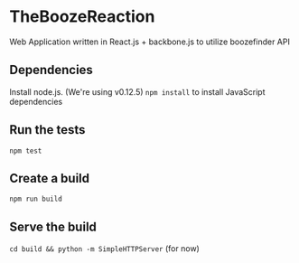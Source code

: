 # TheBoozeReaction

Web Application written in React.js + backbone.js to utilize boozefinder API

## Dependencies

Install node.js. (We're using v0.12.5)
`npm install` to install JavaScript dependencies

## Run the tests

`npm test`

## Create a build

`npm run build`

## Serve the build

`cd build && python -m SimpleHTTPServer` (for now)

